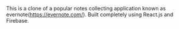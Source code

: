 This is a clone of a popular notes collecting application known as evernote(https://evernote.com/). Built completely using React.js and Firebase.
